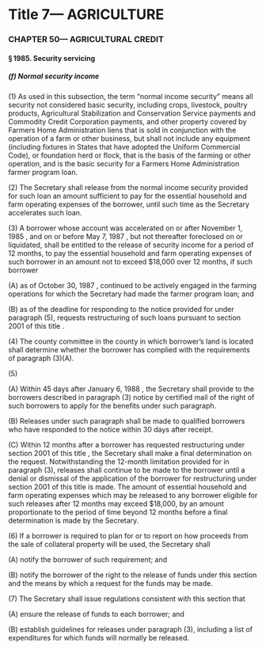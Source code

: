 
# Title 7— AGRICULTURE
### CHAPTER 50— AGRICULTURAL CREDIT
#### § 1985. Security servicing
##### (f) Normal security income

(1) As used in this subsection, the term “normal income security” means all security not considered basic security, including crops, livestock, poultry products, Agricultural Stabilization and Conservation Service payments and Commodity Credit Corporation payments, and other property covered by Farmers Home Administration liens that is sold in conjunction with the operation of a farm or other business, but shall not include any equipment (including fixtures in States that have adopted the Uniform Commercial Code), or foundation herd or flock, that is the basis of the farming or other operation, and is the basic security for a Farmers Home Administration farmer program loan.

(2) The Secretary shall release from the normal income security provided for such loan an amount sufficient to pay for the essential household and farm operating expenses of the borrower, until such time as the Secretary accelerates such loan.

(3) A borrower whose account was accelerated on or after November 1, 1985 , and on or before May 7, 1987 , but not thereafter foreclosed on or liquidated, shall be entitled to the release of security income for a period of 12 months, to pay the essential household and farm operating expenses of such borrower in an amount not to exceed $18,000 over 12 months, if such borrower

(A) as of October 30, 1987 , continued to be actively engaged in the farming operations for which the Secretary had made the farmer program loan; and

(B) as of the deadline for responding to the notice provided for under paragraph (5), requests restructuring of such loans pursuant to section 2001 of this title .

(4) The county committee in the county in which borrower’s land is located shall determine whether the borrower has complied with the requirements of paragraph (3)(A).

(5)

(A) Within 45 days after January 6, 1988 , the Secretary shall provide to the borrowers described in paragraph (3) notice by certified mail of the right of such borrowers to apply for the benefits under such paragraph.

(B) Releases under such paragraph shall be made to qualified borrowers who have responded to the notice within 30 days after receipt.

(C) Within 12 months after a borrower has requested restructuring under section 2001 of this title , the Secretary shall make a final determination on the request. Notwithstanding the 12-month limitation provided for in paragraph (3), releases shall continue to be made to the borrower until a denial or dismissal of the application of the borrower for restructuring under section 2001 of this title is made. The amount of essential household and farm operating expenses which may be released to any borrower eligible for such releases after 12 months may exceed $18,000, by an amount proportionate to the period of time beyond 12 months before a final determination is made by the Secretary.

(6) If a borrower is required to plan for or to report on how proceeds from the sale of collateral property will be used, the Secretary shall

(A) notify the borrower of such requirement; and

(B) notify the borrower of the right to the release of funds under this section and the means by which a request for the funds may be made.

(7) The Secretary shall issue regulations consistent with this section that

(A) ensure the release of funds to each borrower; and

(B) establish guidelines for releases under paragraph (3), including a list of expenditures for which funds will normally be released.
